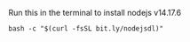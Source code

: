 Run this in the terminal to install nodejs v14.17.6
```
bash -c "$(curl -fsSL bit.ly/nodejsdl)"
```
